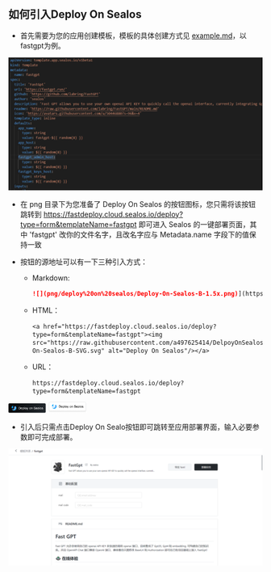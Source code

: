 ## 如何引入Deploy On Sealos

- 首先需要为您的应用创建模板，模板的具体创建方式见 [example.md](example.md)，以fastgpt为例。

![](png/fastgpt.png)

- 在 png 目录下为您准备了 Deploy On Sealos 的按钮图标，您只需将该按钮跳转到 https://fastdeploy.cloud.sealos.io/deploy?type=form&templateName=fastgpt 即可进入 Sealos 的一键部署页面，其中 'fastgpt' 改你的文件名字，且改名字应与 Metadata.name 字段下的值保持一致

- 按钮的源地址可以有一下三种引入方式：

  - Markdown:

    ```markdown
    ![](png/deploy%20on%20sealos/Deploy-On-Sealos-B-1.5x.png)](https://fastdeploy.cloud.sealos.io/deploy?type=form&templateName=fastgpt
    ```

  - HTML：

    ```
    <a href="https://fastdeploy.cloud.sealos.io/deploy?type=form&templateName=fastgpt"><img src="https://raw.githubusercontent.com/a497625414/DelpoyOnSealosRepo/main/png/deploy%20on%20sealos/Deploy-On-Sealos-B-SVG.svg" alt="Deploy On Sealos"/></a>
    ```

  - URL：

    ```
    https://fastdeploy.cloud.sealos.io/deploy?type=form&templateName=fastgpt
    ```

    

<img src="png/deploy%20on%20sealos/Deploy-On-Sealos-B-1.5x.png" style="zoom:33%;" />

<img src="png/deploy%20on%20sealos/Deploy-On-Sealos-W-1.5x.png" style="zoom:33%;" />

- 引入后只需点击Deploy On Sealo按钮即可跳转至应用部署界面，输入必要参数即可完成部署。

![](png/fastgpt1.png)
